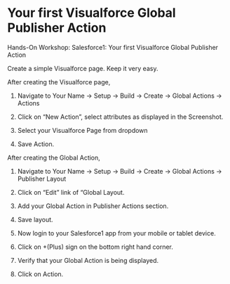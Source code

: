 Your first Visualforce Global Publisher Action
====================================

Hands-On Workshop: Salesforce1: Your first Visualforce Global Publisher Action

Create a simple Visualforce page. Keep it very easy.


After creating the Visualforce page,

1. Navigate to
Your Name -> Setup -> Build -> Create -> Global Actions -> Actions

2.	Click on “New  Action”, select attributes as displayed in the Screenshot. 

3.	Select your Visualforce Page from dropdown

4.	Save Action. 

After creating the Global Action, 

1.	Navigate to
Your Name -> Setup -> Build -> Create -> Global Actions -> Publisher Layout

2.	Click on “Edit” link of “Global Layout.

3.	Add your Global Action in Publisher Actions section.

4.	Save layout.
  
1.	Now login to your Salesforce1  app from your mobile or tablet device.
2.	Click on +(Plus) sign on the bottom right hand corner.
3.	Verify that your Global Action is being displayed. 
4.	Click on Action.
